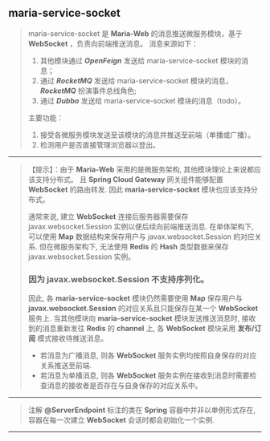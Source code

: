 ## maria-service-socket

> maria-service-socket 是 **Maria-Web** 的消息推送微服务模块，基于 **WebSocket** ，负责向前端推送消息。
> 消息来源如下：
> 1. 其他模块通过 ***OpenFeign*** 发送给 maria-service-socket 模块的消息；
> 2. 通过 ***RocketMQ*** 发送给 maria-service-socket 模块的消息，***RocketMQ*** 扮演事件总线角色;
> 3. 通过 ***Dubbo*** 发送给 maria-service-socket 模块的消息（todo）。
>
> 主要功能：
> 1. 接受各微服务模块发送至该模块的消息并推送至前端（单播或广播）。
> 2. 检测用户是否直接管理浏览器以登出。
---

> 【提示】：由于 **Maria-Web** 采用的是微服务架构, 其他模块理论上来说都应该支持分布式。
> 且 **Spring Cloud Gateway** 网关组件能够配置 **WebSocket** 的路由转发. 因此 **maria-service-socket** 模块也应该支持分布式。
>
> 通常来说, 建立 **WebSocket** 连接后服务器需要保存 javax.websocket.Session 实例以便后续向前端推送消息.
> 在单体架构下, 可以使用 **Map** 数据结构来保存用户与 javax.websocket.Session 的对应关系.
> 但在微服务架构下, 无法使用 **Redis** 的 **Hash** 类型数据来保存 javax.websocket.Session 实例。
> ### **因为 javax.websocket.Session 不支持序列化**。
>
> 因此, 各 **maria-service-socket** 模块仍然需要使用 **Map** 保存用户与 **javax.websocket.Session**
> 的对应关系且只能保存在某一个 **WebSocket** 服务上.
> 当其他模块向 **maria-service-socket** 模块发送推送消息时, 接收到的消息重新发往 **Redis** 的 **channel** 上, 各
> **WebSocket** 模块采用 **发布/订阅** 模式接收待推送消息。
> * 若消息为广播消息, 则各 **WebSocket** 服务实例均按照自身保存的对应关系推送至前端.
> * 若消息为单播消息, 则各 **WebSocket** 服务实例在接收到消息时需要检查消息的接收者是否存在与自身保存的对应关系中。
---
> 注解 **@ServerEndpoint** 标注的类在 **Spring** 容器中并非以单例形式存在, 容器在每一次建立 **WebSocket** 会话时都会初始化一个实例.
---
